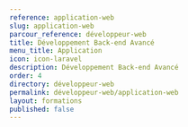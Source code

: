 ```yaml
---
reference: application-web
slug: application-web
parcour_reference: développeur-web
title: Développement Back-end Avancé
menu_title: Application
icon: icon-laravel
description: Développement Back-end Avancé
order: 4
directory: développeur-web
permalink: développeur-web/application-web
layout: formations
published: false
---
```

